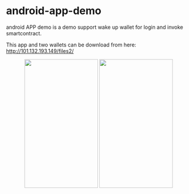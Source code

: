 # android-app-demo
android APP demo is a demo support wake up wallet for login and invoke smartcontract.

This app and two wallets can be download from here: http://101.132.193.149/files2/ 



<div align="center">
  <img src="https://raw.githubusercontent.com/ontio-cyano/android-app-demo/master/app.jpg" height="350" width="200">
  <img src="https://raw.githubusercontent.com/ontio-cyano/android-app-demo/master/wakeup.jpg" height="350" width="200">
</div>
